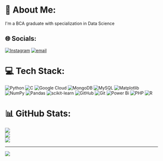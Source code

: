 # 💫 About Me:
I'm a BCA graduate with specialization in Data Science


## 🌐 Socials:
[![Instagram](https://img.shields.io/badge/Instagram-%23E4405F.svg?logo=Instagram&logoColor=white)](https://instagram.com/aishudevang) [![email](https://img.shields.io/badge/Email-D14836?logo=gmail&logoColor=white)](mailto:aishwaryaaishu260403@gmail.com) 

# 💻 Tech Stack:
![Python](https://img.shields.io/badge/python-3670A0?style=plastic&logo=python&logoColor=ffdd54) ![C](https://img.shields.io/badge/c-%2300599C.svg?style=plastic&logo=c&logoColor=white) ![Google Cloud](https://img.shields.io/badge/GoogleCloud-%234285F4.svg?style=plastic&logo=google-cloud&logoColor=white) ![MongoDB](https://img.shields.io/badge/MongoDB-%234ea94b.svg?style=plastic&logo=mongodb&logoColor=white) ![MySQL](https://img.shields.io/badge/mysql-4479A1.svg?style=plastic&logo=mysql&logoColor=white) ![Matplotlib](https://img.shields.io/badge/Matplotlib-%23ffffff.svg?style=plastic&logo=Matplotlib&logoColor=black) ![NumPy](https://img.shields.io/badge/numpy-%23013243.svg?style=plastic&logo=numpy&logoColor=white) ![Pandas](https://img.shields.io/badge/pandas-%23150458.svg?style=plastic&logo=pandas&logoColor=white) ![scikit-learn](https://img.shields.io/badge/scikit--learn-%23F7931E.svg?style=plastic&logo=scikit-learn&logoColor=white) ![GitHub](https://img.shields.io/badge/github-%23121011.svg?style=plastic&logo=github&logoColor=white) ![Git](https://img.shields.io/badge/git-%23F05033.svg?style=plastic&logo=git&logoColor=white) ![Power Bi](https://img.shields.io/badge/power_bi-F2C811?style=plastic&logo=powerbi&logoColor=black) ![PHP](https://img.shields.io/badge/php-%23777BB4.svg?style=plastic&logo=php&logoColor=white) ![R](https://img.shields.io/badge/r-%23276DC3.svg?style=plastic&logo=r&logoColor=white)
# 📊 GitHub Stats:
![](https://github-readme-stats.vercel.app/api?username=AishwaryaAG2&theme=transparent&hide_border=false&include_all_commits=false&count_private=false)<br/>
![](https://nirzak-streak-stats.vercel.app/?user=AishwaryaAG2&theme=transparent&hide_border=false)<br/>
![](https://github-readme-stats.vercel.app/api/top-langs/?username=AishwaryaAG2&theme=transparent&hide_border=false&include_all_commits=false&count_private=false&layout=compact)

---
[![](https://visitcount.itsvg.in/api?id=AishwaryaAG2&icon=0&color=0)](https://visitcount.itsvg.in)

<!-- Proudly created with GPRM ( https://gprm.itsvg.in ) -->
